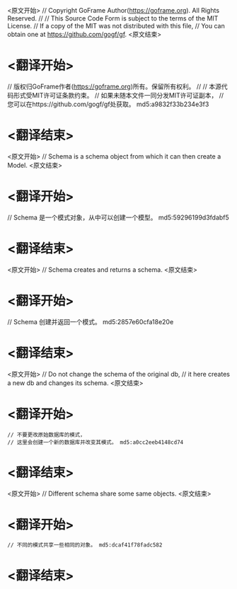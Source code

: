 
<原文开始>
// Copyright GoFrame Author(https://goframe.org). All Rights Reserved.
//
// This Source Code Form is subject to the terms of the MIT License.
// If a copy of the MIT was not distributed with this file,
// You can obtain one at https://github.com/gogf/gf.
<原文结束>

# <翻译开始>
// 版权归GoFrame作者(https://goframe.org)所有。保留所有权利。
//
// 本源代码形式受MIT许可证条款约束。
// 如果未随本文件一同分发MIT许可证副本，
// 您可以在https://github.com/gogf/gf处获取。 md5:a9832f33b234e3f3
# <翻译结束>


<原文开始>
// Schema is a schema object from which it can then create a Model.
<原文结束>

# <翻译开始>
// Schema 是一个模式对象，从中可以创建一个模型。 md5:59296199d3fdabf5
# <翻译结束>


<原文开始>
// Schema creates and returns a schema.
<原文结束>

# <翻译开始>
// Schema 创建并返回一个模式。 md5:2857e60cfa18e20e
# <翻译结束>


<原文开始>
	// Do not change the schema of the original db,
	// it here creates a new db and changes its schema.
<原文结束>

# <翻译开始>
	// 不要更改原始数据库的模式，
	// 这里会创建一个新的数据库并改变其模式。 md5:a0cc2eeb4148cd74
# <翻译结束>


<原文开始>
// Different schema share some same objects.
<原文结束>

# <翻译开始>
	// 不同的模式共享一些相同的对象。 md5:dcaf41f78fadc582
# <翻译结束>

